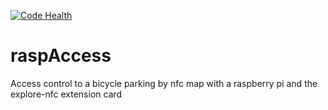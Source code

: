 [![Code Health](https://landscape.io/github/lwalter86/raspAccess/master/landscape.svg?style=flat)](https://landscape.io/github/lwalter86/raspAccess/master)
# raspAccess
Access control to a bicycle parking by nfc map with a raspberry pi and the explore-nfc extension card
